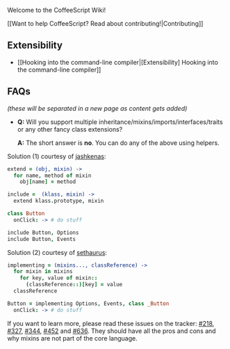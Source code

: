 Welcome to the CoffeeScript Wiki!

[[Want to help CoffeeScript? Read about contributing!|Contributing]]


## Extensibility

 * [[Hooking into the command-line compiler|[Extensibility] Hooking into the command-line compiler]]


## FAQs
*(these will be separated in a new page as content gets added)*

  * **Q:** Will you support multiple inheritance/mixins/imports/interfaces/traits or any other fancy class extensions?

    **A:** The short answer is **no**. You can do any of the above using helpers.

  Solution (1) courtesy of [jashkenas](http://github.com/jashkenas):

```coffeescript
extend = (obj, mixin) ->
  for name, method of mixin
    obj[name] = method

include =  (klass, mixin) ->
  extend klass.prototype, mixin

class Button
  onClick: -> # do stuff

include Button, Options
include Button, Events
```

  Solution (2) courtesy of [sethaurus](http://github.com/sethaurus):

```coffeescript
implementing = (mixins..., classReference) ->
  for mixin in mixins
    for key, value of mixin::
      (classReference::)[key] = value
  classReference

Button = implementing Options, Events, class _Button
  onClick: -> # do stuff
```

  If you want to learn more, please read these issues on the tracker: 
[#218](http://github.com/jashkenas/coffee-script/issues/218), 
[#327](http://github.com/jashkenas/coffee-script/issues/327), 
[#344](http://github.com/jashkenas/coffee-script/issues/344), 
[#452](http://github.com/jashkenas/coffee-script/issues/452) and 
[#636](http://github.com/jashkenas/coffee-script/issues/636). They should have all the pros and cons and why mixins are not part of the core language.
